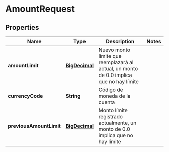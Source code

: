 # AmountRequest

## Properties
Name | Type | Description | Notes
------------ | ------------- | ------------- | -------------
**amountLimit** | [**BigDecimal**](BigDecimal.md) | Nuevo monto límite que reemplazará al actual, un monto de 0.0 implica que no hay límite | 
**currencyCode** | **String** | Código de moneda de la cuenta | 
**previousAmountLimit** | [**BigDecimal**](BigDecimal.md) | Monto límite registrado actualmente, un monto de 0.0 implica que no hay límite | 
